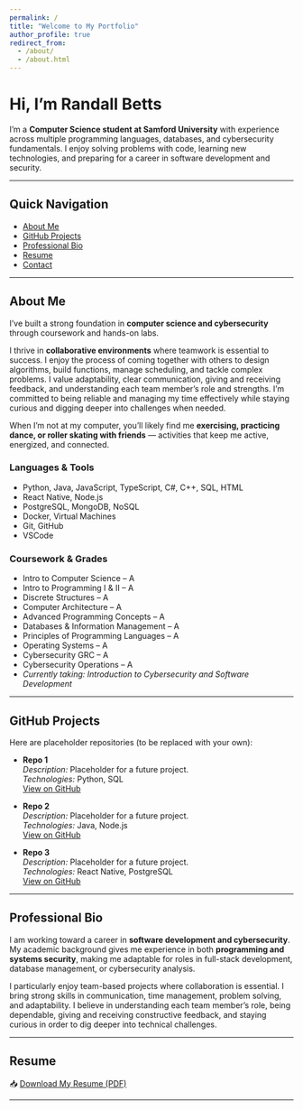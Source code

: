 ```yaml
---
permalink: /
title: "Welcome to My Portfolio"
author_profile: true
redirect_from: 
  - /about/
  - /about.html
---
```


# Hi, I’m Randall Betts 
I’m a **Computer Science student at Samford University** with experience across multiple programming languages, databases, and cybersecurity fundamentals. I enjoy solving problems with code, learning new technologies, and preparing for a career in software development and security.  

---

## Quick Navigation
- [About Me](#about-me)
- [GitHub Projects](#github-projects)
- [Professional Bio](#professional-bio)
- [Resume](#resume)
- [Contact](#contact)

---

## About Me
I’ve built a strong foundation in **computer science and cybersecurity** through coursework and hands-on labs.  

I thrive in **collaborative environments** where teamwork is essential to success. I enjoy the process of coming together with others to design algorithms, build functions, manage scheduling, and tackle complex problems. I value adaptability, clear communication, giving and receiving feedback, and understanding each team member’s role and strengths. I’m committed to being reliable and managing my time effectively while staying curious and digging deeper into challenges when needed.

When I’m not at my computer, you’ll likely find me **exercising, practicing dance, or roller skating with friends** — activities that keep me active, energized, and connected.

### **Languages & Tools**
- Python, Java, JavaScript, TypeScript, C#, C++, SQL, HTML  
- React Native, Node.js  
- PostgreSQL, MongoDB, NoSQL  
- Docker, Virtual Machines  
- Git, GitHub  
- VSCode  

### **Coursework & Grades**
- Intro to Computer Science – A  
- Intro to Programming I & II – A  
- Discrete Structures – A  
- Computer Architecture – A  
- Advanced Programming Concepts – A  
- Databases & Information Management – A  
- Principles of Programming Languages – A  
- Operating Systems – A  
- Cybersecurity GRC – A  
- Cybersecurity Operations – A  
- *Currently taking: Introduction to Cybersecurity and Software Development*  

---

## GitHub Projects
Here are placeholder repositories (to be replaced with your own):  

- **Repo 1**  
  *Description:* Placeholder for a future project.  
  *Technologies:* Python, SQL  
  [View on GitHub](https://github.com/)  

- **Repo 2**  
  *Description:* Placeholder for a future project.  
  *Technologies:* Java, Node.js  
  [View on GitHub](https://github.com/)  

- **Repo 3**  
  *Description:* Placeholder for a future project.  
  *Technologies:* React Native, PostgreSQL  
  [View on GitHub](https://github.com/)  

---

## Professional Bio
I am working toward a career in **software development and cybersecurity**. My academic background gives me experience in both **programming and systems security**, making me adaptable for roles in full-stack development, database management, or cybersecurity analysis.    

I particularly enjoy team-based projects where collaboration is essential. I bring strong skills in communication, time management, problem solving, and adaptability. I believe in understanding each team member’s role, being dependable, giving and receiving constructive feedback, and staying curious in order to dig deeper into technical challenges.

---

## Resume
📥 [Download My Resume (PDF)](/files/RandallBettsComputerScienceResume.pdf)  

---
